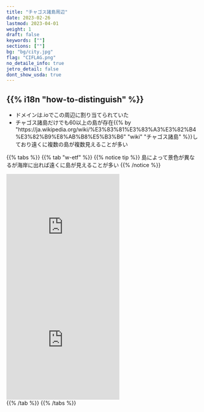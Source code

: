 ```yaml
---
title: "チャゴス諸島周辺"
date: 2023-02-26
lastmod: 2023-04-01
weight: 1
draft: false
keywords: [""]
sections: [""]
bg: "bg/city.jpg"
flag: "CIFLAG.png"
no_detaile_info: true
jetro_detail: false
dont_show_usda: true
---
```


<div class="main-desciption country-description">
    <h2 class="section-title">{{% i18n "how-to-distinguish" %}}</h2>
    <ul class="rule-list">
        <li>ドメインは<span class="quiz">.io</span>でこの周辺に割り当てられていた</li>
        <li>チャゴス諸島だけでも60以上の島が存在{{% by "https://ja.wikipedia.org/wiki/%E3%83%81%E3%83%A3%E3%82%B4%E3%82%B9%E8%AB%B8%E5%B3%B6" "wiki" "チャゴス諸島" %}}しており遠くに複数の島が複数見えることが多い</li>
    </ul>
</div>

{{% tabs  %}}
{{% tab "w-etf" %}}
{{% notice tip %}}
島によって景色が異なるが海岸に出れば遠くに島が見えることが多い
{{% /notice %}}
<div class="googlemap-if">
<iframe src="https://www.google.com/maps/embed?pb=!4v1683566863064!6m8!1m7!1s7xbR9Ad5x2CIN_xcaVQdGA!2m2!1d-5.423450432830207!2d71.82894058829831!3f51.3596969404401!4f-4.451160673938844!5f0.7820865974627469" width="295" height="295" style="border:0;" allowfullscreen="" loading="lazy" referrerpolicy="no-referrer-when-downgrade"></iframe>
<iframe src="https://www.google.com/maps/embed?pb=!4v1683567101425!6m8!1m7!1skQlJG4YpSZJZg9F1pmX4UA!2m2!1d-5.238582939367419!2d71.82545355151294!3f119.48409705841974!4f1.6112348731581818!5f2.98842604216741" width="295" height="295" style="border:0;" allowfullscreen="" loading="lazy" referrerpolicy="no-referrer-when-downgrade"></iframe>
</div>
{{% /tab %}}
{{% /tabs %}}

